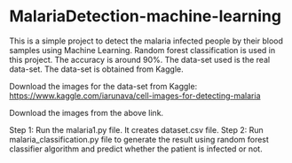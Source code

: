 # MalariaDetection-machine-learning
This is a simple project to detect the malaria infected people by their blood samples using Machine Learning. Random forest classification is used in this project. The accuracy is around 90%. The data-set used is the real data-set. The data-set is obtained from Kaggle.

Download the images for the data-set from Kaggle: https://www.kaggle.com/iarunava/cell-images-for-detecting-malaria

Download the images from the above link.

Step 1: Run the malaria1.py file. It creates dataset.csv file.
Step 2: Run malaria_classification.py file to generate the result using random forest classifier algorithm and predict whether the         patient is infected or not. 
